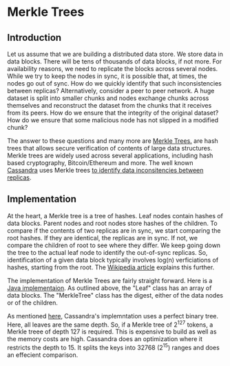# Merkle Trees

## Introduction
Let us assume that we are building a distributed data store. We store data in data blocks. There will be tens of thousands of data blocks, if not more. For availability reasons, we need to replicate the blocks across several nodes. While we try to keep the nodes in sync, it is possible that, at times, the nodes go out of sync. How do we quickly identify that such inconsistencies between replicas? Alternatively, consider a peer to peer network. A huge dataset is split into smaller chunks and nodes exchange chunks across themselves and reconstruct the dataset from the chunks that it receives from its peers. How do we ensure that the integrity of the original dataset? How do we ensure that some malicious node has not slipped in a modified chunk?

The answer to these questions and many more are [Merkle Trees.][def] are hash trees that allows secure verification of contents of large data structures. Merkle trees are widely used across several applications, including hash based cryptography, Bitcoin/Ethereum and more. The well known [Cassandra](https://cassandra.apache.org/) uses Merkle trees [to identify data inconsitencies between replicas][def1].

## Implementation
At the heart, a Merkle tree is a tree of hashes. Leaf nodes contain hashes of data blocks. Parent nodes and root nodes store hashes of the children. To compare if the contents of two replicas are in sync, we start comparing the root hashes. If they are identical, the replicas are in sync. If not, we compare the children of root to see where they differ. We keep going down the tree to the actual leaf node to identify the out-of-sync replicas. So, identification of a given data block typically involves log(n) verficiations of hashes, starting from the root. The [Wikipedia article][def] explains this further.

The implementation of Merkle Trees are fairly straight forward. Here is a [Java implementaion](https://github.com/richpl/merkletree). As outlined above, the "Leaf" class has an array of data blocks. The "MerkleTree" class has the digest, either of the data nodes or of the children. 

As mentioned [here](def1), Cassandra's implemntation uses a perfect binary tree. Here, all leaves are the same depth. So, if a Merkle tree of 2<sup>127</sup> tokens, a Merkle treee of depth 127 is required. This is expensive to build as well as the memory costs are high. Cassandra does an optimization where it restricts the depth to 15. It splits the keys into 32768 (2<sup>15</sup>) ranges and does an effecient comparison.



[def1]: http://distributeddatastore.blogspot.com/2013/07/cassandra-using-merkle-trees-to-detect.html
[def]: https://en.wikipedia.org/wiki/Merkle_tree